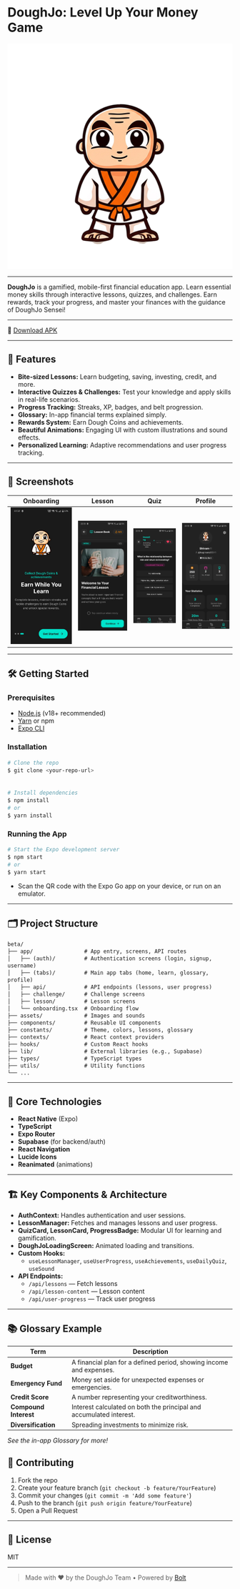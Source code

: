 #  DoughJo: Level Up Your Money Game

![DoughJo Logo](./assets/images/icon.png)

---

**DoughJo** is a gamified, mobile-first financial education app. Learn essential money skills through interactive lessons, quizzes, and challenges. Earn rewards, track your progress, and master your finances with the guidance of DoughJo Sensei!

---

🔗 [Download APK](https://github.com/Shivam007kumar/doughjo.app/releases/latest)

---
## 🚀 Features

- **Bite-sized Lessons:** Learn budgeting, saving, investing, credit, and more.
- **Interactive Quizzes & Challenges:** Test your knowledge and apply skills in real-life scenarios.
- **Progress Tracking:** Streaks, XP, badges, and belt progression.
- **Glossary:** In-app financial terms explained simply.
- **Rewards System:** Earn Dough Coins and achievements.
- **Beautiful Animations:** Engaging UI with custom illustrations and sound effects.
- **Personalized Learning:** Adaptive recommendations and user progress tracking.

---

## 📸 Screenshots

| Onboarding | Lesson | Quiz | Profile |
|-----------|--------|------|---------|
| ![Onboarding](./assets/images/onboarding.jpeg) | ![Lesson](./assets/images/lesson.jpeg) | ![Quiz](./assets/images/quiz.jpeg) | ![Profile](./assets/images/profile.jpeg) |

---

## 🛠️ Getting Started

### Prerequisites
- [Node.js](https://nodejs.org/) (v18+ recommended)
- [Yarn](https://yarnpkg.com/) or npm
- [Expo CLI](https://docs.expo.dev/get-started/installation/)

### Installation

```bash
# Clone the repo
$ git clone <your-repo-url>


# Install dependencies
$ npm install
# or
$ yarn install
```

### Running the App

```bash
# Start the Expo development server
$ npm start
# or
$ yarn start
```

- Scan the QR code with the Expo Go app on your device, or run on an emulator.

---

## 🗂️ Project Structure

```
beta/
├── app/                # App entry, screens, API routes
│   ├── (auth)/         # Authentication screens (login, signup, username)
│   ├── (tabs)/         # Main app tabs (home, learn, glossary, profile)
│   ├── api/            # API endpoints (lessons, user progress)
│   ├── challenge/      # Challenge screens
│   ├── lesson/         # Lesson screens
│   └── onboarding.tsx  # Onboarding flow
├── assets/             # Images and sounds
├── components/         # Reusable UI components
├── constants/          # Theme, colors, lessons, glossary
├── contexts/           # React context providers
├── hooks/              # Custom React hooks
├── lib/                # External libraries (e.g., Supabase)
├── types/              # TypeScript types
├── utils/              # Utility functions
└── ...
```

---

## 🧩 Core Technologies

- **React Native** (Expo)
- **TypeScript**
- **Expo Router**
- **Supabase** (for backend/auth)
- **React Navigation**
- **Lucide Icons**
- **Reanimated** (animations)

---

## 🏗️ Key Components & Architecture

- **AuthContext:** Handles authentication and user sessions.
- **LessonManager:** Fetches and manages lessons and user progress.
- **QuizCard, LessonCard, ProgressBadge:** Modular UI for learning and gamification.
- **DoughJoLoadingScreen:** Animated loading and transitions.
- **Custom Hooks:**
  - `useLessonManager`, `useUserProgress`, `useAchievements`, `useDailyQuiz`, `useSound`
- **API Endpoints:**
  - `/api/lessons` — Fetch lessons
  - `/api/lesson-content` — Lesson content
  - `/api/user-progress` — Track user progress

---

## 📚 Glossary Example

| Term                | Description                                                                 |
|---------------------|-----------------------------------------------------------------------------|
| **Budget**          | A financial plan for a defined period, showing income and expenses.          |
| **Emergency Fund**  | Money set aside for unexpected expenses or emergencies.                      |
| **Credit Score**    | A number representing your creditworthiness.                                 |
| **Compound Interest** | Interest calculated on both the principal and accumulated interest.         |
| **Diversification** | Spreading investments to minimize risk.                                      |

*See the in-app Glossary for more!*


## 🤝 Contributing

1. Fork the repo
2. Create your feature branch (`git checkout -b feature/YourFeature`)
3. Commit your changes (`git commit -m 'Add some feature'`)
4. Push to the branch (`git push origin feature/YourFeature`)
5. Open a Pull Request



---
## 📄 License

MIT

---

> Made with ❤️ by the DoughJo Team • Powered by [Bolt](https://bolt.new/)

